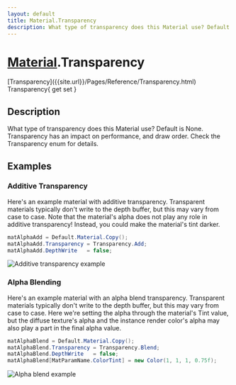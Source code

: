```yaml
---
layout: default
title: Material.Transparency
description: What type of transparency does this Material use? Default is None. Transparency has an impact on performance, and draw order. Check the Transparency enum for details.
---
```

# [Material]({{site.url}}/Pages/Reference/Material.html).Transparency

<div class='signature' markdown='1'>
[Transparency]({{site.url}}/Pages/Reference/Transparency.html) Transparency{ get set }
</div>

## Description
What type of transparency does this Material use?
Default is None. Transparency has an impact on performance, and
draw order. Check the Transparency enum for details.


## Examples

### Additive Transparency
Here's an example material with additive transparency.
Transparent materials typically don't write to the depth buffer,
but this may vary from case to case. Note that the material's
alpha does not play any role in additive transparency! Instead,
you could make the material's tint darker.
```csharp
matAlphaAdd = Default.Material.Copy();
matAlphaAdd.Transparency = Transparency.Add;
matAlphaAdd.DepthWrite   = false;
```
![Additive transparency example]({{site.screen_url}}/MaterialAlphaAdd.jpg)
### Alpha Blending
Here's an example material with an alpha blend transparency.
Transparent materials typically don't write to the depth buffer,
but this may vary from case to case. Here we're setting the alpha
through the material's Tint value, but the diffuse texture's
alpha and the instance render color's alpha may also play a part
in the final alpha value.
```csharp
matAlphaBlend = Default.Material.Copy();
matAlphaBlend.Transparency = Transparency.Blend;
matAlphaBlend.DepthWrite   = false;
matAlphaBlend[MatParamName.ColorTint] = new Color(1, 1, 1, 0.75f);
```
![Alpha blend example]({{site.screen_url}}/MaterialAlphaBlend.jpg)

